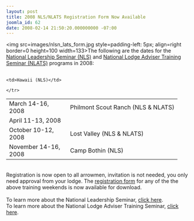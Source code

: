 ```yaml
---
layout: post
title: 2008 NLS/NLATS Registration Form Now Available
joomla_id: 62
date: 2008-02-14 21:50:20.000000000 -07:00
---
```

<img src=images/nlsn_lats_form.jpg  style=padding-left: 5px; align=right border=0 height=100 width=133>The following are the dates for the <a href=program/training/nls.php>National Leadership Seminar (NLS)</a> and <a href=program/training/nlats.php>National Lodge Adviser Training Seminar (NLATS)</a> programs in 2008:<br>
<br><table border=0 cellpadding=0 cellspacing=0>
  <tbody><tr> 
	<td width=150>March 14-16, 2008</td>
	<td>Philmont Scout Ranch (NLS & NLATS)</td>

  </tr>
  <tr> 
	<td>April 11-13, 2008</td>

	<td>Hawaii (NLS)</td>
  </tr>
<tr>
  	<td>October 10-12, 2008</td>
  	<td>Lost Valley (NLS & NLATS)</td>

  	</tr>

  <tr>
  	<td>November 14-16, 2008</td>
  	<td>Camp Bothin (NLS)</td>
  	</tr>
</tbody></table><br>
Registration is now open to all arrowmen, invitation is not needed, you only need approval from your lodge. The <a href=program/training/nls.php#form>registration form</a> for any of the the above training weekends is now available for download.<br>
<br>
To learn more about the National Leadership Seminar, <a href=program/training/nls.php>click here</a>.<br>
To learn more about the National Lodge Adviser Training Seminar, <a href=program/training/nlats.php>click here</a>.
